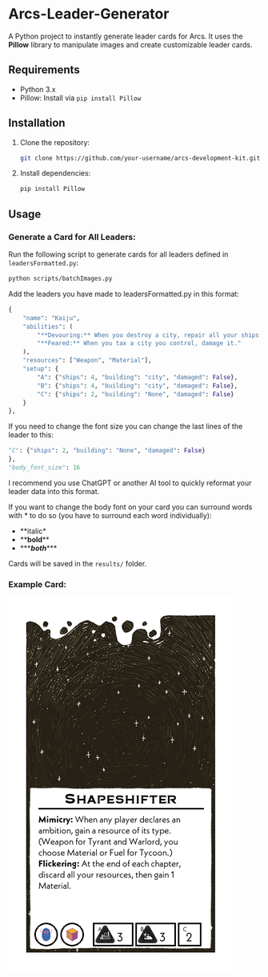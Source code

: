 # Arcs-Leader-Generator

A Python project to instantly generate leader cards for Arcs. It uses the **Pillow** library to manipulate images and create customizable leader cards.

## Requirements

* Python 3.x
* Pillow: Install via `pip install Pillow`

## Installation

1. Clone the repository:

   ```bash
   git clone https://github.com/your-username/arcs-development-kit.git
   ```

2. Install dependencies:

   ```bash
   pip install Pillow
   ```

## Usage

### Generate a Card for All Leaders:

Run the following script to generate cards for all leaders defined in `leadersFormatted.py`:

```bash
python scripts/batchImages.py
```

Add the leaders you have made to leadersFormatted.py in this format:

```python
{
    "name": "Kaiju",
    "abilities": (
        "**Devouring:** When you destroy a city, repair all your ships in its cluster.\n"
        "**Feared:** When you tax a city you control, damage it."
    ),
    "resources": ["Weapon", "Material"],
    "setup": {
        "A": {"ships": 4, "building": "city", "damaged": False},
        "B": {"ships": 4, "building": "city", "damaged": False},
        "C": {"ships": 2, "building": "None", "damaged": False}
    }
},
```

If you need to change the font size you can change the last lines of the leader to this:

```python
"C": {"ships": 2, "building": "None", "damaged": False}
},
"body_font_size": 16
```

I recommend you use ChatGPT or another AI tool to quickly reformat your leader data into this format.

If you want to change the body font on your card you can surround words with \* to do so (you have to surround each word individually):

* \**italic\*
* \*\***bold**\*\*
* \*\*\****both***\*\*\*

Cards will be saved in the `results/` folder.

### Example Card:

![Demo Card](https://github.com/Laurens1234/Arcs-Leader-Generator/blob/main/results/Shapeshifter_Card.png)
